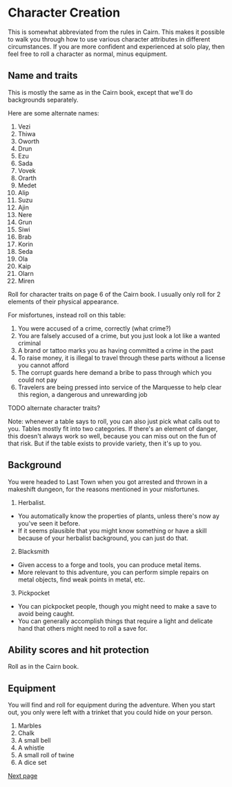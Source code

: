# Character Creation 

This is somewhat abbreviated from the rules in Cairn. This makes it possible to walk you through how to use various character attributes in different circumstances. If you are more confident and experienced at solo play, then feel free to roll a character as normal, minus equipment.

## Name and traits 

This is mostly the same as in the Cairn book, except that we'll do backgrounds separately.

Here are some alternate names: 

1. Vezi
2. Thiwa
3. Oworth
4. Drun
5. Ezu
6. Sada
7. Vovek
8. Orarth
9. Medet 
10. Alip 
11. Suzu
12. Ajin
13. Nere 
12. Grun
13. Siwi
14. Brab
15. Korin 
16. Seda
17. Ola
18. Kaip 
19. Olarn
20. Miren

Roll for character traits on page 6 of the Cairn book. I usually only roll for 2 elements of their physical appearance.

For misfortunes, instead roll on this table:
1. You were accused of a crime, correctly (what crime?)
2. You are falsely accused of a crime, but you just look a lot like a wanted criminal
3. A brand or tattoo marks you as having committed a crime in the past
4. To raise money, it is illegal to travel through these parts without a license you cannot afford
5. The corrupt guards here demand a bribe to pass through which you could not pay
6. Travelers are being pressed into service of the Marquesse to help clear this region, a dangerous and unrewarding job

TODO alternate character traits?


Note: whenever a table says to roll, you can also just pick what calls out to you. Tables mostly fit into two categories.  If there's an element of danger, this doesn't always work so well, because you can miss out on the fun of that risk. But if the table exists to provide variety, then it's up to you.

## Background
You were headed to Last Town when you got arrested and thrown in a makeshift dungeon, for the reasons mentioned in your misfortunes. 

1. Herbalist.
  - You automatically know the properties of plants, unless there's now ay you've seen it before.
  - If it seems plausible that you might know something or have a skill because of your herbalist background, you can just do that.
2. Blacksmith 
  - Given access to a forge and tools, you can produce metal items.
  - More relevant to this adventure, you can perform simple repairs on metal objects, find weak points in metal, etc.
3. Pickpocket
  - You can pickpocket people, though you might need to make a save to avoid being caught.
  - You can generally accomplish things that require a light and delicate hand that others might need to roll a save for.

## Ability scores and hit protection 
Roll as in the Cairn book.

## Equipment
You will find and roll for equipment during the adventure. When you start out, you only were left with a trinket that you could hide on your person.

1. Marbles
2. Chalk
3. A small bell
4. A whistle 
5. A small roll of twine
6. A dice set

[Next page](first_room.md)